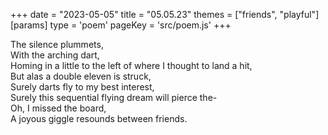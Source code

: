 +++
date = "2023-05-05"
title = "05.05.23"
themes = ["friends", "playful"]
[params]
  type = 'poem'
  pageKey = 'src/poem.js'
+++

The silence plummets,  
With the arching dart,  
Homing in a little to the left of where I thought to land a hit,  
But alas a double eleven is struck,  
Surely darts fly to my best interest,  
Surely this sequential flying dream will pierce the-  
Oh, I missed the board,  
A joyous giggle resounds between friends.
